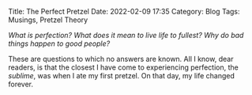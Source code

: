 Title: The Perfect Pretzel
Date: 2022-02-09 17:35
Category: Blog
Tags: Musings, Pretzel Theory

*What is perfection? What does it mean to live life to fullest? Why do bad things happen to good people?*

These are questions to which no answers are known. All I know, dear readers, is that the closest I have come to experiencing perfection, the *sublime*, was when I ate my first pretzel. On that day, my life changed forever.